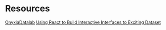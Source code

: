 # Resources

[OnyxiaDatalab](https://www.onyxia.sh/)
[Using React to Build Interactive Interfaces to Exciting Dataset](https://towardsdatascience.com/using-react-to-build-interactive-interfaces-to-exciting-dataset-c01691a5fc38/)
